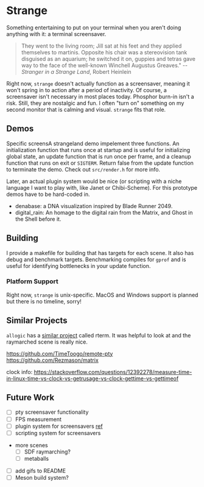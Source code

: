 # Strange

Something entertaining to put on your terminal when you aren't doing anything
with it: a terminal screensaver.

> They went to the living room; Jill sat at his feet and they applied
> themselves to martinis. Opposite his chair was a stereovision tank disguised
> as an aquarium; he switched it on, guppies and tetras gave way to the face
> of the well-known Winchell Augustus Greaves."
> -- _Stranger in a Strange Land_, Robert Heinlein

Right now, `strange` doesn't actually function as a screensaver, meaning it
won't spring in to action after a period of inactivity. Of course, a screensaver 
isn't necessary in most places today. Phosphor burn-in isn't a risk. Still, they 
are nostalgic and fun. I often "turn on" something on my second monitor that is 
calming and visual. `strange` fits that role.
  
## Demos

Specific screensA strangeland demo impelement three functions. An initialization function that
runs once at startup and is useful for initializing global state, an update
function that is run once per frame, and a cleanup function that runs on exit
or `SIGTERM`. Return false from the update function to terminate the demo.
Check out `src/render.h` for more info.

Later, an actual plugin system would be nice (or scripting with a niche
language I want to play with, like Janet or Chibi-Scheme). For this prototype
demos have to be hard-coded in.

* denabase: a DNA visualization inspired by Blade Runner 2049.
* digital_rain: An homage to the digital rain from the Matrix, and Ghost in the Shell before it.


## Building

I provide a makefile for building that has targets for each scene. It also
has debug and benchmark targets. Benchmarking compiles for `gprof` and is
useful for identifying bottlenecks in your update function.

### Platform Support

Right now, `strange` is unix-specific. MacOS and Windows support is planned but
there is no timeline, sorry!


## Similar Projects

`allogic` has a [similar project](https://github.com/allogic/rterm) called
rterm. It was helpful to look at and the raymarched scene is really nice.

https://github.com/TimeToogo/remote-pty
https://github.com/Rezmason/matrix

clock info: https://stackoverflow.com/questions/12392278/measure-time-in-linux-time-vs-clock-vs-getrusage-vs-clock-gettime-vs-gettimeof

## Future Work
- [ ] pty screensaver functionality
- [ ] FPS measurement
- [ ] plugin system for screensavers
    [ref](https://eli.thegreenplace.net/2012/08/24/plugins-in-c)
- [ ] scripting system for screensavers
- more scenes
    - [ ] SDF raymarching?
    - [ ] metaballs
- [ ] add gifs to README
- [ ] Meson build system?